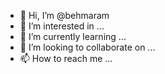 - 👋 Hi, I’m @behmaram
- 👀 I’m interested in ...
- 🌱 I’m currently learning ...
- 💞️ I’m looking to collaborate on ...
- 📫 How to reach me ...

<!---
behmaram/behmaram is a ✨ special ✨ repository because its `README.md` (this file) appears on your GitHub profile.
You can click the Preview link to take a look at your changes.
--->
